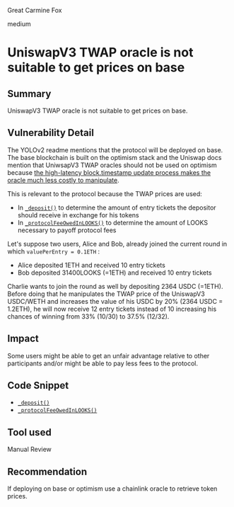 Great Carmine Fox

medium

# UniswapV3 TWAP oracle is not suitable to get prices on base

## Summary
UniswapV3 TWAP oracle is not suitable to get prices on base.

## Vulnerability Detail
The YOLOv2 readme mentions that the protocol will be deployed on base. The base blockchain is built on the optimism stack and the Uniswap docs mention that UniwsapV3 TWAP oracles should not be used on optimism because [the high-latency block.timestamp update process makes the oracle much less costly to manipulate](https://docs.uniswap.org/concepts/protocol/oracle#oracles-integrations-on-layer-2-rollups).

This is relevant to the protocol because the TWAP prices are used:
 - In [`_deposit()`](https://github.com/sherlock-audit/2024-01-looksrare/blob/main/contracts-yolo/contracts/YoloV2.sol#L1163) to determine the amount of entry tickets the depositor should receive in exchange for his tokens
 - In [`_protocolFeeOwedInLOOKS()`](https://github.com/sherlock-audit/2024-01-looksrare/blob/main/contracts-yolo/contracts/YoloV2.sol#L1674) to determine the amount of LOOKS necessary to payoff protocol fees

Let's suppose two users, Alice and Bob, already joined the current round in which `valuePerEntry = 0.1ETH` :
- Alice deposited 1ETH and received 10 entry tickets
- Bob deposited 31400LOOKS (=1ETH) and received 10 entry tickets

Charlie wants to join the round as well by depositing 2364 USDC (=1ETH). Before doing that he manipulates the TWAP price of the UniswapV3 USDC/WETH and increases the value of his USDC by 20% (2364 USDC = 1.2ETH), he will now receive 12 entry tickets instead of 10 increasing his chances of winning from 33% (10/30) to 37.5% (12/32).

## Impact

Some users might be able to get an unfair advantage relative to other participants and/or might be able to pay less fees to the protocol.

## Code Snippet
- [`_deposit()`](https://github.com/sherlock-audit/2024-01-looksrare/blob/main/contracts-yolo/contracts/YoloV2.sol#L1163)
- [`_protocolFeeOwedInLOOKS()`](https://github.com/sherlock-audit/2024-01-looksrare/blob/main/contracts-yolo/contracts/YoloV2.sol#L1674)
## Tool used

Manual Review

## Recommendation

If deploying on base or optimism use a chainlink oracle to retrieve token prices.